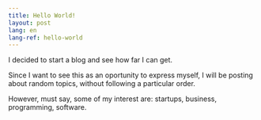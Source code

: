 ```yaml
---
title: Hello World!
layout: post
lang: en
lang-ref: hello-world
---
```


I decided to start a blog and see how far I can get.

Since I want to see this as an oportunity to express myself, I will be posting about random topics, without following a particular order.

However, must say, some of my interest are: startups, business, programming, software.
